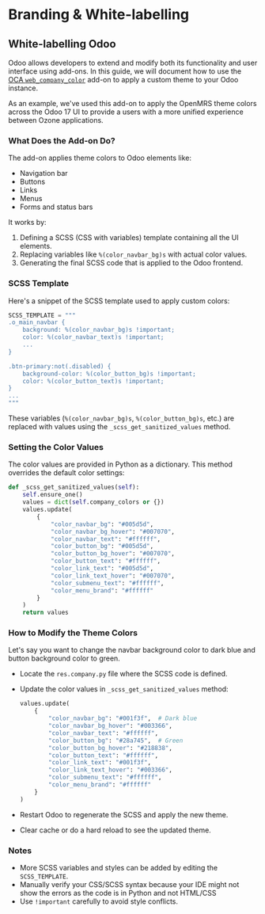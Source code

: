 # Branding & White-labelling

## White-labelling Odoo

Odoo allows developers to extend and modify both its functionality and user interface using add-ons. In this guide, we will document how to use the [OCA `web_company_color`](https://github.com/OCA/web/tree/17.0/web_company_color) add-on to apply a custom theme to your Odoo instance.

As an example, we've used this add-on to apply the OpenMRS theme colors across the Odoo 17 UI to provide a users with a more unified experience between Ozone applications.

### What Does the Add-on Do?

The add-on applies theme colors to Odoo elements like:

- Navigation bar
- Buttons
- Links
- Menus
- Forms and status bars

It works by:

1. Defining a SCSS (CSS with variables) template containing all the UI elements.
2. Replacing variables like `%(color_navbar_bg)s` with actual color values.
3. Generating the final SCSS code that is applied to the Odoo frontend.

### SCSS Template

Here's a snippet of the SCSS template used to apply custom colors:

```python
SCSS_TEMPLATE = """
.o_main_navbar {
    background: %(color_navbar_bg)s !important;
    color: %(color_navbar_text)s !important;
    ...
}

.btn-primary:not(.disabled) {
    background-color: %(color_button_bg)s !important;
    color: %(color_button_text)s !important;
}
...
"""
```

These variables (`%(color_navbar_bg)s`, `%(color_button_bg)s`, etc.) are replaced with values using the `_scss_get_sanitized_values` method.

### Setting the Color Values

The color values are provided in Python as a dictionary. This method overrides the default color settings:

```python
def _scss_get_sanitized_values(self):
    self.ensure_one()
    values = dict(self.company_colors or {})
    values.update(
        {
            "color_navbar_bg": "#005d5d",
            "color_navbar_bg_hover": "#007070",
            "color_navbar_text": "#ffffff",
            "color_button_bg": "#005d5d",
            "color_button_bg_hover": "#007070",
            "color_button_text": "#ffffff",
            "color_link_text": "#005d5d",
            "color_link_text_hover": "#007070",
            "color_submenu_text": "#ffffff",
            "color_menu_brand": "#ffffff"
        }
    )
    return values
```

### How to Modify the Theme Colors

Let's say you want to change the navbar background color to dark blue and button background color to green.

- Locate the `res.company.py` file where the SCSS code is defined.

- Update the color values in `_scss_get_sanitized_values` method:

   ```python
   values.update(
       {
           "color_navbar_bg": "#001f3f",  # Dark blue
           "color_navbar_bg_hover": "#003366",
           "color_navbar_text": "#ffffff",
           "color_button_bg": "#28a745",  # Green
           "color_button_bg_hover": "#218838",
           "color_button_text": "#ffffff",
           "color_link_text": "#001f3f",
           "color_link_text_hover": "#003366",
           "color_submenu_text": "#ffffff",
           "color_menu_brand": "#ffffff"
       }
   )
   ```

- Restart Odoo to regenerate the SCSS and apply the new theme.

- Clear cache or do a hard reload to see the updated theme.

### Notes

- More SCSS variables and styles can be added by editing the `SCSS_TEMPLATE`.
- Manually verify your CSS/SCSS syntax because your IDE might not show the errors as the code is in Python and not HTML/CSS
- Use `!important` carefully to avoid style conflicts.

